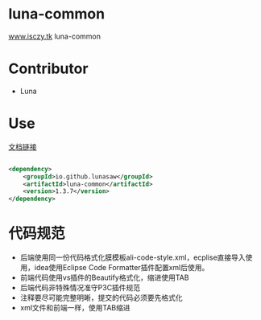 # luna-common

www.isczy.tk luna-common

# Contributor

- Luna

# Use

[文档链接](https://lunasaw.github.io/luna-common/)

```xml

<dependency>
    <groupId>io.github.lunasaw</groupId>
    <artifactId>luna-common</artifactId>
    <version>1.3.7</version>
</dependency>

```

# 代码规范

- 后端使用同一份代码格式化膜模板ali-code-style.xml，ecplise直接导入使用，idea使用Eclipse Code Formatter插件配置xml后使用。
- 前端代码使用vs插件的Beautify格式化，缩进使用TAB
- 后端代码非特殊情况准守P3C插件规范
- 注释要尽可能完整明晰，提交的代码必须要先格式化
- xml文件和前端一样，使用TAB缩进
